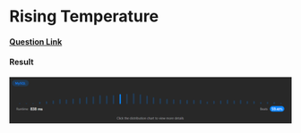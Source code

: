 # Rising Temperature

#### [Question Link](https://leetcode.com/problems/rising-temperature/)

#### Result
![result](Result.png)